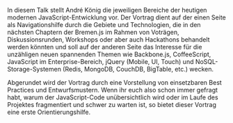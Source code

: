 In diesem Talk stellt André König die jeweiligen Bereiche der heutigen modernen JavaScript-Entwicklung vor. Der Vortrag dient auf der einen Seite als Navigationshilfe durch die Gebiete und Technologien, die in den nächsten Chaptern der Bremen.js im Rahmen von Voträgen, Diskussionsrunden, Workshops oder aber auch Hackathons behandelt werden könnten und soll auf der anderen Seite das Interesse für die unzähligen neuen spannenden Themen wie Backbone.js, CoffeeScript, JavaScript im Enterprise-Bereich, jQuery (Mobile, UI, Touch) und NoSQL-Storage-Systemen (Redis, MongoDB, CouchDB, BigTable, etc.) wecken.

Abgerundet wird der Vortrag durch eine Vorstellung von einsetzbaren Best Practices und Entwurfsmustern. Wenn ihr euch also schon immer gefragt habt, warum der JavaScript-Code unübersichtlich wird oder im Laufe des Projektes fragmentiert und schwer zu warten ist, so bietet dieser Vortrag eine erste Orientierungshilfe.